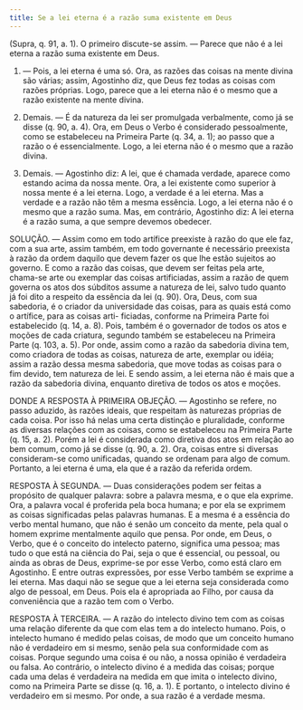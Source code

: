 ```yaml
---
title: Se a lei eterna é a razão suma existente em Deus
---
```


(Supra, q. 91, a. 1).
  O primeiro discute-se assim. — Parece que não é a lei eterna a razão suma existente em Deus.  

1. — Pois, a lei eterna é uma só. Ora, as razões das coisas na mente divina são várias; assim, Agostinho diz, que Deus fez todas as coisas com razões próprias. Logo, parece que a lei eterna não é o mesmo que a razão existente na mente divina.  

2. Demais. — É da natureza da lei ser promulgada verbalmente, como já se disse (q. 90, a. 4). Ora, em Deus o Verbo é considerado pessoalmente, como se estabeleceu na Primeira Parte (q. 34, a. 1); ao passo que a razão o é essencialmente. Logo, a lei eterna não é o mesmo que a razão divina.  

3. Demais. — Agostinho diz: A lei, que é chamada verdade, aparece como estando acima da nossa mente. Ora, a lei existente como superior à nossa mente é a lei eterna. Logo, a verdade é a lei eterna. Mas a verdade e a razão não têm a mesma essência. Logo, a lei eterna não é o mesmo que a razão suma.  Mas, em contrário, Agostinho diz: A lei eterna é a razão suma, a que sempre devemos obedecer.  

SOLUÇÃO. — Assim como em todo artífice preexiste à razão do que ele faz, com a sua arte, assim também, em todo governante é necessário preexista à razão da ordem daquilo que devem fazer os que lhe estão sujeitos ao governo. E como a razão das coisas, que devem ser feitas pela arte, chama-se arte ou exemplar das coisas artificiadas, assim a razão de quem governa os atos dos súbditos assume a natureza de lei, salvo tudo quanto já foi dito a respeito da essência da lei (q. 90). Ora, Deus, com sua sabedoria, é o criador da universidade das coisas, para as quais está como o artífice, para as coisas arti- ficiadas, conforme na Primeira Parte foi estabelecido (q. 14, a. 8). Pois, também é o governador de todos os atos e moções de cada criatura, segundo também se estabeleceu na Primeira Parte (q. 103, a. 5). Por onde, assim como a razão da sabedoria divina tem, como criadora de todas as coisas, natureza de arte, exemplar ou idéia; assim a razão dessa mesma sabedoria, que move todas as coisas para o fim devido, tem natureza de lei. E sendo assim, a lei eterna não é mais que a razão da sabedoria divina, enquanto diretiva de todos os atos e moções.  

DONDE A RESPOSTA À PRIMEIRA OBJEÇÃO. — Agostinho se refere, no passo aduzido, às razões ideais, que respeitam às naturezas próprias de cada coisa. Por isso há nelas uma certa distinção e pluralidade, conforme as diversas relações com as coisas, como se estabeleceu na Primeira Parte (q. 15, a. 2). Porém a lei é considerada como diretiva dos atos em relação ao bem comum, como já se disse (q. 90, a. 2). Ora, coisas entre si diversas consideram-se como unificadas, quando se ordenam para algo de comum. Portanto, a lei eterna é uma, ela que é a razão da referida ordem.  

RESPOSTA À SEGUNDA. — Duas considerações podem ser feitas a propósito de qualquer palavra: sobre a palavra mesma, e o que ela exprime. Ora, a palavra vocal é proferida pela boca humana; e por ela se exprimem as coisas significadas pelas palavras humanas. E a mesma é a essência do verbo mental humano, que não é senão um conceito da mente, pela qual o homem exprime mentalmente aquilo que pensa. Por onde, em Deus, o Verbo, que é o conceito do intelecto paterno, significa uma pessoa; mas tudo o que está na ciência do Pai, seja o que é essencial, ou pessoal, ou ainda as obras de Deus, exprime-se por esse Verbo, como está claro em Agostinho. E entre outras expressões, por esse Verbo também se exprime a lei eterna. Mas daqui não se segue que a lei eterna seja considerada como algo de pessoal, em Deus. Pois ela é apropriada ao Filho, por causa da conveniência que a razão tem com o Verbo.  

RESPOSTA À TERCEIRA. — A razão do intelecto divino tem com as coisas uma relação diferente da que com elas tem a do intelecto humano. Pois, o intelecto humano é medido pelas coisas, de modo que um conceito humano não é verdadeiro em si mesmo, senão pela sua conformidade com as coisas. Porque segundo uma coisa é ou não, a nossa opinião é verdadeira ou falsa. Ao contrário, o intelecto divino é a medida das coisas; porque cada uma delas é verdadeira na medida em que imita o intelecto divino, como na Primeira Parte se disse (q. 16, a. 1). E portanto, o intelecto divino é verdadeiro em si mesmo. Por onde, a sua razão é a verdade mesma.